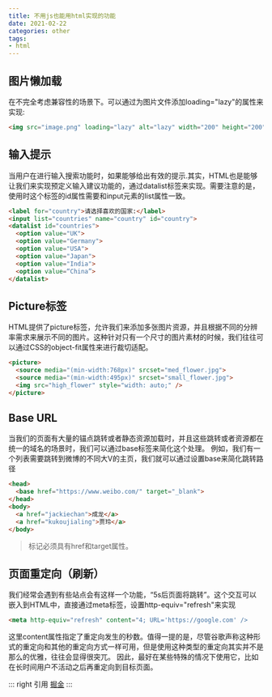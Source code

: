 ```yaml
---
title: 不用js也能用html实现的功能
date: 2021-02-22
categories: other
tags:
- html
---
```



## 图片懒加载

在不完全考虑兼容性的场景下。可以通过为图片文件添加loading="lazy"的属性来实现:

```html
<img src="image.png" loading="lazy" alt="lazy" width="200" height="200" />
```

## 输入提示

当用户在进行输入搜索功能时，如果能够给出有效的提示.其实，HTML也是能够让我们来实现预定义输入建议功能的，通过datalist标签来实现。需要注意的是，使用时这个标签的id属性需要和input元素的list属性一致。

```html
<label for="country">请选择喜欢的国家:</label>
<input list="countries" name="country" id="country">
<datalist id="countries">
  <option value="UK">
  <option value="Germany">
  <option value="USA">
  <option value="Japan">
  <option value="India">
  <option value=“China”>
</datalist>
```
## Picture标签

HTML提供了picture标签，允许我们来添加多张图片资源，并且根据不同的分辨率需求来展示不同的图片。这种针对只有一个尺寸的图片素材的时候，我们往往可以通过CSS的object-fit属性来进行裁切适配。

```html
<picture>
  <source media="(min-width:768px)" srcset="med_flower.jpg">
  <source media="(min-width:495px)" srcset="small_flower.jpg">
  <img src="high_flower" style="width: auto;" />
</picture>
```
## Base URL

当我们的页面有大量的锚点跳转或者静态资源加载时，并且这些跳转或者资源都在统一的域名的场景时，我们可以通过base标签来简化这个处理。 例如，我们有一个列表需要跳转到微博的不同大V的主页，我们就可以通过设置base来简化跳转路径

```html
<head>
  <base href="https://www.weibo.com/" target="_blank">  
</head>
<body>
  <a href="jackiechan">成龙</a>
  <a href="kukoujialing">贾玲</a>
</body>
```
><base>标记必须具有href和target属性。

## 页面重定向（刷新）
我们经常会遇到有些站点会有这样一个功能，“5s后页面将跳转”。这个交互可以嵌入到HTML中，直接通过meta标签，设置http-equiv="refresh"来实现
```html
<meta http-equiv="refresh" content="4; URL='https://google.com' />
```
这里content属性指定了重定向发生的秒数。值得一提的是，尽管谷歌声称这种形式的重定向和其他的重定向方式一样可用，但是使用这种类型的重定向其实并不是那么的优雅，往往会显得很突兀。
因此，最好在某些特殊的情况下使用它，比如在长时间用户不活动之后再重定向到目标页面。

::: right
引用 [掘金](https://juejin.cn/post/6931263129661734925)
:::